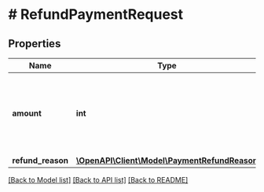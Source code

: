 # # RefundPaymentRequest

## Properties

Name | Type | Description | Notes
------------ | ------------- | ------------- | -------------
**amount** | **int** | The amount to refund, which must be less than or equal to the original amount. | [optional] 
**refund_reason** | [**\OpenAPI\Client\Model\PaymentRefundReason**](PaymentRefundReason.md) |  | [optional] 

[[Back to Model list]](../../README.md#documentation-for-models) [[Back to API list]](../../README.md#documentation-for-api-endpoints) [[Back to README]](../../README.md)


